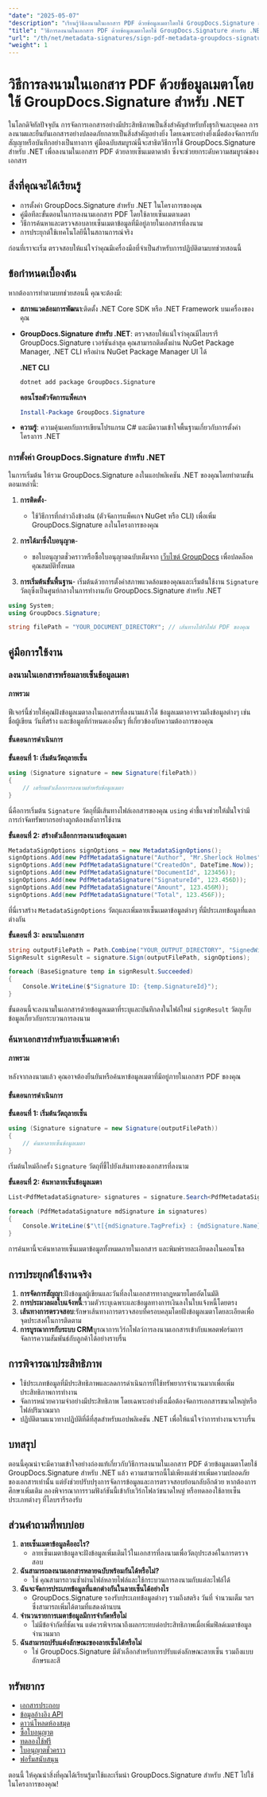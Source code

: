 ```yaml
---
"date": "2025-05-07"
"description": "เรียนรู้วิธีลงนามในเอกสาร PDF ด้วยข้อมูลเมตาโดยใช้ GroupDocs.Signature สำหรับ .NET คู่มือนี้ครอบคลุมการตั้งค่า การนำไปใช้งาน และการตรวจสอบลายเซ็นข้อมูลเมตาเพื่อเพิ่มความปลอดภัยของเอกสาร"
"title": "วิธีการลงนามในเอกสาร PDF ด้วยข้อมูลเมตาโดยใช้ GroupDocs.Signature สำหรับ .NET | คู่มือฉบับสมบูรณ์"
"url": "/th/net/metadata-signatures/sign-pdf-metadata-groupdocs-signature-net/"
"weight": 1
---
```


# วิธีการลงนามในเอกสาร PDF ด้วยข้อมูลเมตาโดยใช้ GroupDocs.Signature สำหรับ .NET

ในโลกดิจิทัลปัจจุบัน การจัดการเอกสารอย่างมีประสิทธิภาพเป็นสิ่งสำคัญสำหรับทั้งธุรกิจและบุคคล การลงนามและยืนยันเอกสารอย่างปลอดภัยกลายเป็นสิ่งสำคัญอย่างยิ่ง โดยเฉพาะอย่างยิ่งเมื่อต้องจัดการกับสัญญาหรือบันทึกอย่างเป็นทางการ คู่มือฉบับสมบูรณ์นี้จะสาธิตวิธีการใช้ GroupDocs.Signature สำหรับ .NET เพื่อลงนามในเอกสาร PDF ด้วยลายเซ็นเมตาดาต้า ซึ่งจะช่วยยกระดับความสมบูรณ์ของเอกสาร

## สิ่งที่คุณจะได้เรียนรู้
- การตั้งค่า GroupDocs.Signature สำหรับ .NET ในโครงการของคุณ
- คู่มือทีละขั้นตอนในการลงนามเอกสาร PDF โดยใช้ลายเซ็นเมตาเดตา
- วิธีการค้นหาและตรวจสอบลายเซ็นเมตาข้อมูลที่มีอยู่ภายในเอกสารที่ลงนาม
- การประยุกต์ใช้เทคโนโลยีนี้ในสถานการณ์จริง

ก่อนที่เราจะเริ่ม ตรวจสอบให้แน่ใจว่าคุณมีเครื่องมือที่จำเป็นสำหรับการปฏิบัติตามบทช่วยสอนนี้

## ข้อกำหนดเบื้องต้น
หากต้องการทำตามบทช่วยสอนนี้ คุณจะต้องมี:
- **สภาพแวดล้อมการพัฒนา**:ติดตั้ง .NET Core SDK หรือ .NET Framework บนเครื่องของคุณ
- **GroupDocs.Signature สำหรับ .NET**: ตรวจสอบให้แน่ใจว่าคุณมีไลบรารี GroupDocs.Signature เวอร์ชันล่าสุด คุณสามารถติดตั้งผ่าน NuGet Package Manager, .NET CLI หรือผ่าน NuGet Package Manager UI ได้
  
  **.NET CLI**
  ```bash
  dotnet add package GroupDocs.Signature
  ```
  
  **คอนโซลตัวจัดการแพ็คเกจ**
  ```powershell
  Install-Package GroupDocs.Signature
  ```
- **ความรู้**: ความคุ้นเคยกับการเขียนโปรแกรม C# และมีความเข้าใจพื้นฐานเกี่ยวกับการตั้งค่าโครงการ .NET

### การตั้งค่า GroupDocs.Signature สำหรับ .NET
ในการเริ่มต้น ให้รวม GroupDocs.Signature ลงในแอปพลิเคชัน .NET ของคุณโดยทำตามขั้นตอนเหล่านี้:

1. **การติดตั้ง**-
   - ใช้วิธีการที่กล่าวถึงข้างต้น (ตัวจัดการแพ็คเกจ NuGet หรือ CLI) เพื่อเพิ่ม GroupDocs.Signature ลงในโครงการของคุณ

2. **การได้มาซึ่งใบอนุญาต**-
   - ขอใบอนุญาตชั่วคราวหรือซื้อใบอนุญาตฉบับเต็มจาก [เว็บไซต์ GroupDocs](https://purchase.groupdocs.com/buy) เพื่อปลดล็อคคุณสมบัติทั้งหมด

3. **การเริ่มต้นขั้นพื้นฐาน**-
   เริ่มต้นด้วยการตั้งค่าสภาพแวดล้อมของคุณและเริ่มต้นใช้งาน `Signature` วัตถุซึ่งเป็นศูนย์กลางในการทำงานกับ GroupDocs.Signature สำหรับ .NET

```csharp
using System;
using GroupDocs.Signature;

string filePath = "YOUR_DOCUMENT_DIRECTORY"; // เส้นทางไปยังไฟล์ PDF ของคุณ
```

## คู่มือการใช้งาน

### ลงนามในเอกสารพร้อมลายเซ็นข้อมูลเมตา

#### ภาพรวม
ฟีเจอร์นี้ช่วยให้คุณฝังข้อมูลเมตาลงในเอกสารที่ลงนามแล้วได้ ข้อมูลเมตาอาจรวมถึงข้อมูลต่างๆ เช่น ชื่อผู้เขียน วันที่สร้าง และข้อมูลที่กำหนดเองอื่นๆ ที่เกี่ยวข้องกับความต้องการของคุณ

#### ขั้นตอนการดำเนินการ

**ขั้นตอนที่ 1: เริ่มต้นวัตถุลายเซ็น**

```csharp
using (Signature signature = new Signature(filePath))
{
    // เตรียมตัวเลือกการลงนามสำหรับข้อมูลเมตา
}
```
นี่คือการเริ่มต้น `Signature` วัตถุที่มีเส้นทางไฟล์เอกสารของคุณ `using` คำชี้แจงช่วยให้มั่นใจว่ามีการกำจัดทรัพยากรอย่างถูกต้องหลังการใช้งาน

**ขั้นตอนที่ 2: สร้างตัวเลือกการลงนามข้อมูลเมตา**

```csharp
MetadataSignOptions signOptions = new MetadataSignOptions();
signOptions.Add(new PdfMetadataSignature("Author", "Mr.Sherlock Holmes")); // เพิ่มชื่อผู้เขียน
signOptions.Add(new PdfMetadataSignature("CreatedOn", DateTime.Now));       // วันที่และเวลาปัจจุบัน
signOptions.Add(new PdfMetadataSignature("DocumentId", 123456));            // รหัสเอกสารเฉพาะ
signOptions.Add(new PdfMetadataSignature("SignatureId", 123.456D));         // ตัวระบุลายเซ็นเป็นคู่
signOptions.Add(new PdfMetadataSignature("Amount", 123.456M));              // จำนวนเงินในรูปแบบทศนิยม
signOptions.Add(new PdfMetadataSignature("Total", 123.456F));               // ยอดรวมเป็นเงินลอยตัว
```
ที่นี่เราสร้าง `MetadataSignOptions` วัตถุและเพิ่มลายเซ็นเมตาข้อมูลต่างๆ ที่มีประเภทข้อมูลที่แตกต่างกัน

**ขั้นตอนที่ 3: ลงนามในเอกสาร**

```csharp
string outputFilePath = Path.Combine("YOUR_OUTPUT_DIRECTORY", "SignedWithMetadata.pdf");
SignResult signResult = signature.Sign(outputFilePath, signOptions);

foreach (BaseSignature temp in signResult.Succeeded)
{
    Console.WriteLine($"Signature ID: {temp.SignatureId}");
}
```
ขั้นตอนนี้จะลงนามในเอกสารด้วยข้อมูลเมตาที่ระบุและบันทึกลงในไฟล์ใหม่ `signResult` วัตถุเก็บข้อมูลเกี่ยวกับกระบวนการลงนาม

### ค้นหาเอกสารสำหรับลายเซ็นเมตาดาต้า

#### ภาพรวม
หลังจากลงนามแล้ว คุณอาจต้องยืนยันหรือค้นหาข้อมูลเมตาที่มีอยู่ภายในเอกสาร PDF ของคุณ

#### ขั้นตอนการดำเนินการ

**ขั้นตอนที่ 1: เริ่มต้นวัตถุลายเซ็น**

```csharp
using (Signature signature = new Signature(outputFilePath))
{
    // ค้นหาลายเซ็นข้อมูลเมตา
}
```
เริ่มต้นใหม่อีกครั้ง `Signature` วัตถุที่ชี้ไปยังเส้นทางของเอกสารที่ลงนาม

**ขั้นตอนที่ 2: ค้นหาลายเซ็นข้อมูลเมตา**

```csharp
List<PdfMetadataSignature> signatures = signature.Search<PdfMetadataSignature>(SignatureType.Metadata);

foreach (PdfMetadataSignature mdSignature in signatures)
{
    Console.WriteLine($"\t[{mdSignature.TagPrefix} : {mdSignature.Name}] = {mdSignature.Value} ({mdSignature.Type})");
}
```
การค้นหานี้จะค้นหาลายเซ็นเมตาข้อมูลทั้งหมดภายในเอกสาร และพิมพ์รายละเอียดลงในคอนโซล

## การประยุกต์ใช้งานจริง
1. **การจัดการสัญญา**:ฝังข้อมูลผู้เขียนและวันที่ลงในเอกสารทางกฎหมายโดยอัตโนมัติ
2. **การประมวลผลใบแจ้งหนี้**:รวมตัวระบุเฉพาะและข้อมูลทางการเงินลงในใบแจ้งหนี้โดยตรง
3. **เส้นทางการตรวจสอบ**:รักษาเส้นทางการตรวจสอบที่ครอบคลุมโดยฝังข้อมูลเมตาโดยละเอียดเพื่อจุดประสงค์ในการติดตาม
4. **การบูรณาการกับระบบ CRM**บูรณาการเวิร์กโฟลว์การลงนามเอกสารเข้ากับแพลตฟอร์มการจัดการความสัมพันธ์กับลูกค้าได้อย่างราบรื่น

## การพิจารณาประสิทธิภาพ
- ใช้ประเภทข้อมูลที่มีประสิทธิภาพและลดการดำเนินการที่ใช้ทรัพยากรจำนวนมากเพื่อเพิ่มประสิทธิภาพการทำงาน
- จัดการหน่วยความจำอย่างมีประสิทธิภาพ โดยเฉพาะอย่างยิ่งเมื่อต้องจัดการเอกสารขนาดใหญ่หรือไฟล์ปริมาณมาก
- ปฏิบัติตามแนวทางปฏิบัติที่ดีที่สุดสำหรับแอปพลิเคชัน .NET เพื่อให้แน่ใจว่าการทำงานจะราบรื่น

## บทสรุป
ตอนนี้คุณน่าจะมีความเข้าใจอย่างถ่องแท้เกี่ยวกับวิธีการลงนามในเอกสาร PDF ด้วยข้อมูลเมตาโดยใช้ GroupDocs.Signature สำหรับ .NET แล้ว ความสามารถนี้ไม่เพียงแต่ช่วยเพิ่มความปลอดภัยของเอกสารเท่านั้น แต่ยังช่วยปรับปรุงการจัดการข้อมูลและการตรวจสอบย้อนกลับอีกด้วย หากต้องการศึกษาเพิ่มเติม ลองพิจารณาการรวมฟังก์ชันนี้เข้ากับเวิร์กโฟลว์ขนาดใหญ่ หรือทดลองใช้ลายเซ็นประเภทต่างๆ ที่ไลบรารีรองรับ

## ส่วนคำถามที่พบบ่อย
1. **ลายเซ็นเมตาข้อมูลคืออะไร?**
   - ลายเซ็นเมตาข้อมูลจะฝังข้อมูลเพิ่มเติมไว้ในเอกสารที่ลงนามเพื่อวัตถุประสงค์ในการตรวจสอบ
2. **ฉันสามารถลงนามเอกสารหลายฉบับพร้อมกันได้หรือไม่?**
   - ใช่ คุณสามารถวนซ้ำผ่านไฟล์หลายไฟล์และใช้กระบวนการลงนามกับแต่ละไฟล์ได้
3. **ฉันจะจัดการประเภทข้อมูลที่แตกต่างกันในลายเซ็นได้อย่างไร**
   - GroupDocs.Signature รองรับประเภทข้อมูลต่างๆ รวมถึงสตริง วันที่ จำนวนเต็ม ฯลฯ ซึ่งสามารถเพิ่มได้ตามที่แสดงด้านบน
4. **จำนวนรายการเมตาข้อมูลมีการจำกัดหรือไม่**
   - ไม่มีข้อจำกัดที่ชัดเจน แต่ควรพิจารณาถึงผลกระทบต่อประสิทธิภาพเมื่อเพิ่มฟิลด์เมตาข้อมูลจำนวนมาก
5. **ฉันสามารถปรับแต่งลักษณะของลายเซ็นได้หรือไม่**
   - ใช่ GroupDocs.Signature มีตัวเลือกสำหรับการปรับแต่งลักษณะลายเซ็น รวมถึงแบบอักษรและสี

## ทรัพยากร
- [เอกสารประกอบ](https://docs.groupdocs.com/signature/net/)
- [ข้อมูลอ้างอิง API](https://reference.groupdocs.com/signature/net/)
- [ดาวน์โหลดห้องสมุด](https://releases.groupdocs.com/signature/net/)
- [ซื้อใบอนุญาต](https://purchase.groupdocs.com/buy)
- [ทดลองใช้ฟรี](https://releases.groupdocs.com/signature/net/)
- [ใบอนุญาตชั่วคราว](https://purchase.groupdocs.com/temporary-license/)
- [ฟอรั่มสนับสนุน](https://forum.groupdocs.com/c/signature/)

ตอนนี้ ให้คุณนำสิ่งที่คุณได้เรียนรู้มาใช้และเริ่มนำ GroupDocs.Signature สำหรับ .NET ไปใช้ในโครงการของคุณ!